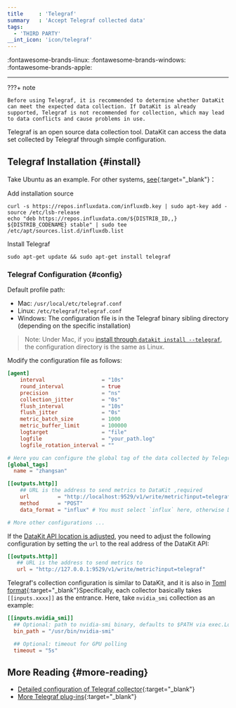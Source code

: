 ```yaml
---
title     : 'Telegraf'
summary   : 'Accept Telegraf collected data'
tags:
  - 'THIRD PARTY'
__int_icon: 'icon/telegraf'
---
```



:fontawesome-brands-linux: :fontawesome-brands-windows: :fontawesome-brands-apple:

---

<!-- markdownlint-disable MD046 -->
???+ note

    Before using Telegraf, it is recommended to determine whether DataKit can meet the expected data collection. If DataKit is already supported, Telegraf is not recommended for collection, which may lead to data conflicts and cause problems in use.
<!-- markdownlint-enable MD046 -->

Telegraf is an open source data collection tool. DataKit can access the data set collected by Telegraf through simple configuration.

## Telegraf Installation {#install}

Take Ubuntu as an example. For other systems, [see](https://docs.influxdata.com/telegraf/v1.18/introduction/installation/){:target="_blank"}：

Add installation source

```shell
curl -s https://repos.influxdata.com/influxdb.key | sudo apt-key add -
source /etc/lsb-release
echo "deb https://repos.influxdata.com/${DISTRIB_ID,,} ${DISTRIB_CODENAME} stable" | sudo tee /etc/apt/sources.list.d/influxdb.list
```

Install Telegraf

```shell
sudo apt-get update && sudo apt-get install telegraf
```

### Telegraf Configuration {#config}

Default profile path:

- Mac: `/usr/local/etc/telegraf.conf`
- Linux: `/etc/telegraf/telegraf.conf`
- Windows: The configuration file is in the Telegraf binary sibling directory (depending on the specific installation)

> Note: Under Mac, if you [install through `datakit install --telegraf`](../datakit/datakit-tools-how-to.md#extras), the configuration directory is the same as Linux.

Modify the configuration file as follows:

```toml
[agent]
    interval                  = "10s"
    round_interval            = true
    precision                 = "ns"
    collection_jitter         = "0s"
    flush_interval            = "10s"
    flush_jitter              = "0s"
    metric_batch_size         = 1000
    metric_buffer_limit       = 100000
    logtarget                 = "file"
    logfile                   = "your_path.log"
    logfile_rotation_interval = ""

# Here you can configure the global tag of the data collected by Telegraf
[global_tags]
  name = "zhangsan"

[[outputs.http]]
    ## URL is the address to send metrics to DataKit ,required
    url         = "http://localhost:9529/v1/write/metric?input=telegraf"
    method      = "POST"
    data_format = "influx" # You must select `influx` here, otherwise DataKit cannot parse the data

# More other configurations ...
```

If the [DataKit API location is adjusted](datakit-conf#config-http-server), you need to adjust the following configuration by setting the `url` to the real address of the DataKit API:

```toml
[[outputs.http]]
   ## URL is the address to send metrics to
   url = "http://127.0.0.1:9529/v1/write/metric?input=telegraf"
```

Telegraf's collection configuration is similar to DataKit, and it is also in [Toml format](https://toml.io/cn){:target="_blank"}Specifically, each collector basically takes `[[inputs.xxxx]]` as the entrance. Here, take `nvidia_smi` collection as an example:

```toml
[[inputs.nvidia_smi]]
  ## Optional: path to nvidia-smi binary, defaults to $PATH via exec.LookPath
  bin_path = "/usr/bin/nvidia-smi"

  ## Optional: timeout for GPU polling
  timeout = "5s"
```

## More Reading {#more-reading}

- [Detailed configuration of Telegraf collector](https://docs.influxdata.com/telegraf){:target="_blank"}
- [More Telegraf plug-ins](https://github.com/influxdata/telegraf#input-plugins){:target="_blank"}
